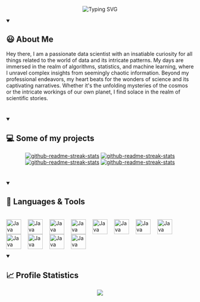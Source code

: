 

<p align="center">
    <img src="https://readme-typing-svg.demolab.com?font=Source+Code+Pro&weight=900&size=32&duration=4000&pause=500&color=cab1cd&background=090909&center=true&vCenter=true&width=900&height=200&lines=Hey%2C+I'm+Pruthvik+Sheth 👋;Data+Scientist;Full+Stack+Web+Developer;Digital+Craftsman" alt="Typing SVG" />
</p>

<details open> 
  <summary><h2>😃 About Me</h2></summary>
<p align="left">
Hey there, I am a passionate data scientist with an insatiable curiosity for all things related to the world of data and its intricate patterns. My days are immersed in the realm of algorithms, statistics, and machine learning, where I unravel complex insights from seemingly chaotic information. Beyond my professional endeavors, my heart beats for the wonders of science and its captivating narratives. Whether it's the unfolding mysteries of the cosmos or the intricate workings of our own planet, I find solace in the realm of scientific stories.
</p>

</details>

#

<details open> 
  <summary><h2>💻 Some of my projects</h2></summary>

  <p align="center">
    <a href="https://github.com/pruthvik00911/deep-neural-net-from-scratch"><img src="https://github-readme-stats.vercel.app/api/pin/?username=pruthvik00911&repo=deep-neural-net-from-scratch&theme=react&bg_color=090909&title_color=cab1cd&hide_border=true&icon_color=5E5B5A&text_color=7bbcb0&show_icons=false" alt="github-readme-streak-stats"></a>
    <a href="https://github.com/pruthvik00911/earthquakes-3d-visualizer"><img src="https://github-readme-stats.vercel.app/api/pin/?username=pruthvik00911&repo=earthquakes-3d-visualizer&theme=react&bg_color=090909&title_color=cab1cd&hide_border=true&icon_color=5E5B5A&text_color=7bbcb0&show_icons=false" alt="github-readme-streak-stats"></a>
    <a href="https://github.com/pruthvik00911/E-Commerce-Web-Application"><img src="https://github-readme-stats.vercel.app/api/pin/?username=pruthvik00911&repo=E-Commerce-Web-Application&theme=react&bg_color=090909&title_color=cab1cd&hide_border=true&icon_color=5E5B5A&text_color=7bbcb0&show_icons=false" alt="github-readme-streak-stats"></a>
    <a href="https://github.com/pruthvik00911/Most-secure-password-checker"><img src="https://github-readme-stats.vercel.app/api/pin/?username=pruthvik00911&repo=Most-secure-password-checker&theme=react&bg_color=090909&title_color=cab1cd&hide_border=true&icon_color=5E5B5A&text_color=7bbcb0&show_icons=false" alt="github-readme-streak-stats"></a>
    
    
    
  </p>
</details>

#

<details open> 
  <summary><h2>🔧 Languages & Tools</h2></summary>

<br>

  <img align="left" alt="Java" width="40px" style="padding-right:15px;" src="https://cdn.jsdelivr.net/gh/devicons/devicon/icons/react/react-original-wordmark.svg" />
  
  <img align="left" alt="Java" width="40px" style="padding-right:15px;" src="https://cdn.jsdelivr.net/gh/devicons/devicon/icons/threejs/threejs-original-wordmark.svg" />

  <img align="left" alt="Java" width="40px" style="padding-right:15px;" src="https://cdn.jsdelivr.net/gh/devicons/devicon/icons/java/java-original.svg"/>
  
  <img align="left" alt="Java" width="40px" style="padding-right:15px;" src="https://cdn.jsdelivr.net/gh/devicons/devicon/icons/html5/html5-original-wordmark.svg" />
  
  <img align="left" alt="Java" width="40px" style="padding-right:15px;" src="https://cdn.jsdelivr.net/gh/devicons/devicon/icons/css3/css3-original-wordmark.svg" />
  
  <img align="left" alt="Java" width="40px" style="padding-right:15px;" src="https://cdn.jsdelivr.net/gh/devicons/devicon/icons/javascript/javascript-original.svg" />
  
  <img align="left" alt="Java" width="40px" style="padding-right:15px;" src="https://cdn.jsdelivr.net/gh/devicons/devicon/icons/nodejs/nodejs-original-wordmark.svg" />
  
  <img align="left" alt="Java" width="40px" style="padding-right:15px;" src="https://cdn.jsdelivr.net/gh/devicons/devicon/icons/arduino/arduino-original-wordmark.svg" />
  
  <img align="left" alt="Java" width="40px" style="padding-right:15px;" src="https://cdn.jsdelivr.net/gh/devicons/devicon/icons/python/python-original-wordmark.svg" />
  
  <img align="left" alt="Java" width="40px" style="padding-right:15px;" src="https://cdn.jsdelivr.net/gh/devicons/devicon/icons/c/c-original.svg" />
  
  <img align="left" alt="Java" width="40px" style="padding-right:15px;" src="https://cdn.jsdelivr.net/gh/devicons/devicon/icons/mongodb/mongodb-original-wordmark.svg" />
  
  <img align="left" alt="Java" width="40px" style="padding-right:15px;" src="https://cdn.jsdelivr.net/gh/devicons/devicon/icons/blender/blender-original.svg" />

<br/>
<br/>
<br/>

</details>


#

<details open> 
  <summary><h2>📈 Profile Statistics</h2></summary>
  <p align="center">
      <a href="https://git.io/streak-stats"><img src="https://streak-stats.demolab.com/?user=pruthvik00911&theme=highcontrast&hide_border=true&background=090909&stroke=5E5B5A&ring=5E5B5A&fire=5E5B5A&currStreakNum=cab1cd&sideNums=cab1cd&sideLabels=cab1cd&dates=cab1cd&currStreakLabel=cab1cd"/></a>
  </p>
  
</details>


